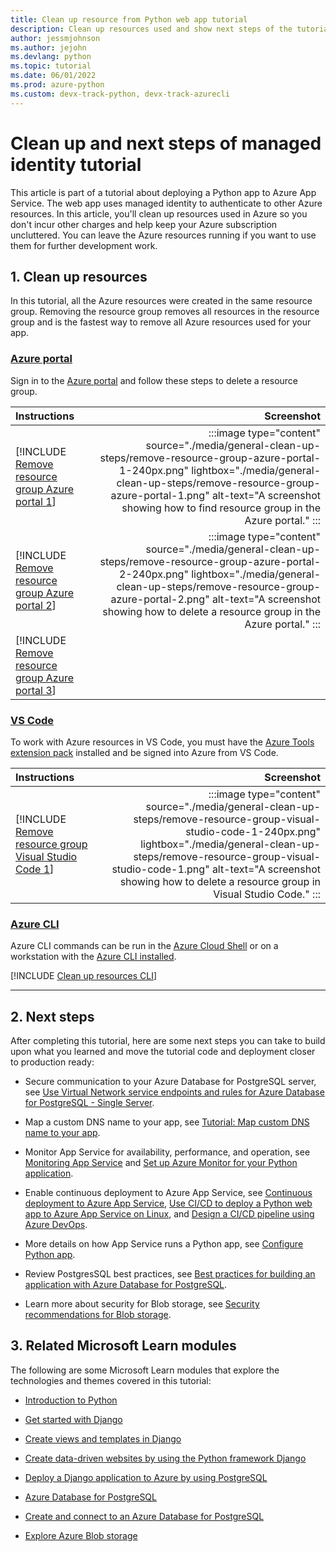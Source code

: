 ```yaml
---
title: Clean up resource from Python web app tutorial
description: Clean up resources used and show next steps of the tutorial showing how to deploy a Python (Django or Flask) web app to Azure.
author: jessmjohnson
ms.author: jejohn
ms.devlang: python
ms.topic: tutorial
ms.date: 06/01/2022
ms.prod: azure-python
ms.custom: devx-track-python, devx-track-azurecli
---
```


# Clean up and next steps of managed identity tutorial

This article is part of a tutorial about deploying a Python app to Azure App Service. The web app uses managed identity to authenticate to other Azure resources. In this article, you'll clean up resources used in Azure so you don't incur other charges and help keep your Azure subscription uncluttered. You can leave the Azure resources running if you want to use them for further development work. 

## 1. Clean up resources

In this tutorial, all the Azure resources were created in the same resource group. Removing the resource group removes all resources in the resource group and is the fastest way to remove all Azure resources used for your app.

### [Azure portal](#tab/azure-portal)

Sign in to the [Azure portal](https://portal.azure.com/) and follow these steps to delete a resource group.

| Instructions    | Screenshot |
|:----------------|-----------:|
| [!INCLUDE [Remove resource group Azure portal 1](<./includes/general-clean-up-steps/remove-resource-group-azure-portal-1.md>)] | :::image type="content" source="./media/general-clean-up-steps/remove-resource-group-azure-portal-1-240px.png" lightbox="./media/general-clean-up-steps/remove-resource-group-azure-portal-1.png" alt-text="A screenshot showing how to find resource group in the Azure portal." ::: |
| [!INCLUDE [Remove resource group Azure portal 2](<./includes/general-clean-up-steps/remove-resource-group-azure-portal-2.md>)] | :::image type="content" source="./media/general-clean-up-steps/remove-resource-group-azure-portal-2-240px.png" lightbox="./media/general-clean-up-steps/remove-resource-group-azure-portal-2.png" alt-text="A screenshot showing how to delete a resource group in the Azure portal." ::: |
| [!INCLUDE [Remove resource group Azure portal 3](<./includes/general-clean-up-steps/remove-resource-group-azure-portal-3.md>)] | |

### [VS Code](#tab/vscode-aztools)

To work with Azure resources in VS Code, you must have the [Azure Tools extension pack](https://marketplace.visualstudio.com/items?itemName=ms-vscode.vscode-node-azure-pack) installed and be signed into Azure from VS Code.

| Instructions    | Screenshot |
|:----------------|-----------:|
| [!INCLUDE [Remove resource group Visual Studio Code 1](<./includes/general-clean-up-steps/remove-resource-group-visual-studio-code-1.md>)] | :::image type="content" source="./media/general-clean-up-steps/remove-resource-group-visual-studio-code-1-240px.png" lightbox="./media/general-clean-up-steps/remove-resource-group-visual-studio-code-1.png" alt-text="A screenshot showing how to delete a resource group in Visual Studio Code." ::: |

### [Azure CLI](#tab/azure-cli)

Azure CLI commands can be run in the [Azure Cloud Shell](https://shell.azure.com) or on a workstation with the [Azure CLI installed](/cli/azure/install-azure-cli).

[!INCLUDE [Clean up resources CLI](<./includes/general-clean-up-steps/clean-up-resources-cli.md>)]

----

## 2. Next steps 

After completing this tutorial, here are some next steps you can take to build upon what you learned and move the tutorial code and deployment closer to production ready:

* Secure communication to your Azure Database for PostgreSQL server, see [Use Virtual Network service endpoints and rules for Azure Database for PostgreSQL - Single Server](/azure/postgresql/single-server/concepts-data-access-and-security-vnet).

* Map a custom DNS name to your app, see [Tutorial: Map custom DNS name to your app](/azure/app-service/app-service-web-tutorial-custom-domain).

* Monitor App Service for availability, performance, and operation, see [Monitoring App Service](/azure/app-service/monitor-app-service) and [Set up Azure Monitor for your Python application](/azure/azure-monitor/app/opencensus-python).

* Enable continuous deployment to Azure App Service, see [Continuous deployment to Azure App Service](/azure/app-service/deploy-continuous-deployment), [Use CI/CD to deploy a Python web app to Azure App Service on Linux](/azure/devops/pipelines/ecosystems/python-webapp), and [Design a CI/CD pipeline using Azure DevOps](/azure/architecture/example-scenario/apps/devops-dotnet-webapp).

* More details on how App Service runs a Python app, see [Configure Python app](/azure/app-service/configure-language-python).

* Review PostgresSQL best practices, see [Best practices for building an application with Azure Database for PostgreSQL](/azure/postgresql/single-server/application-best-practices).

* Learn more about security for Blob storage, see [Security recommendations for Blob storage](/azure/storage/blobs/security-recommendations).

## 3. Related Microsoft Learn modules

The following are some Microsoft Learn modules that explore the technologies and themes covered in this tutorial:

* [Introduction to Python](/learn/modules/intro-to-python/)

* [Get started with Django](/learn/modules/django-get-started/)

* [Create views and templates in Django](/learn/modules/django-views-templates/)

* [Create data-driven websites by using the Python framework Django](/learn/paths/django-create-data-driven-websites/)

* [Deploy a Django application to Azure by using PostgreSQL](/learn/modules/django-deployment/)

* [Azure Database for PostgreSQL](/learn/paths/introduction-to-azure-postgres/)

* [Create and connect to an Azure Database for PostgreSQL](/learn/modules/create-connect-to-postgres/)

* [Explore Azure Blob storage](/learn/modules/explore-azure-blob-storage/)